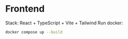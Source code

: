 # Frontend

Stack: React + TypeScript + Vite + Tailwind
Run docker:

```bash
docker compose up --build
```
